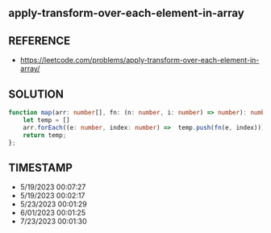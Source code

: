 ## apply-transform-over-each-element-in-array

## REFERENCE

- https://leetcode.com/problems/apply-transform-over-each-element-in-array/

## SOLUTION

``` Typescript
function map(arr: number[], fn: (n: number, i: number) => number): number[] {
    let temp = []
    arr.forEach((e: number, index: number) =>  temp.push(fn(e, index)));
    return temp;
};

```

## TIMESTAMP

- 5/19/2023 00:07:27
- 5/19/2023 00:02:17
- 5/23/2023 00:01:29
- 6/01/2023 00:01:25
- 7/23/2023 00:01:30
